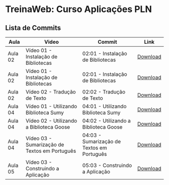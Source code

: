 # TreinaWeb: Curso Aplicações PLN

## Lista de Commits

Aula | Video | Commit | Link
------ | ------ | ------ | ------
Aula 02 | Vídeo 01 - Instalação de Bibliotecas | 02:01 - Instalação de Bibliotecas | [Download](https://github.com/treinaweb/treinaweb-PNL-aplicacoes-de-processamento-de-linguagem-natural/archive/2d43a218afbbc3e77c51d9f1e2a322fd2c9f2956.zip)
Aula 02 | Vídeo 01 - Instalação de Bibliotecas | 02:01 - Instalação de Bibliotecas | [Download](https://github.com/treinaweb/treinaweb-PNL-aplicacoes-de-processamento-de-linguagem-natural/archive/a789db2d6c76fe9609322e07a7c06e980470d5a4.zip)
Aula 02 | Vídeo 02 - Tradução de Texto | 02:02 - Tradução de Texto | [Download](https://github.com/treinaweb/treinaweb-PNL-aplicacoes-de-processamento-de-linguagem-natural/archive/411bad06dd02023b60f154923c800c7479c1a9c4.zip)
Aula 04 | Vídeo 01 - Utilizando Biblioteca Sumy | 04:01 - Utilizando Biblioteca Sumy | [Download](https://github.com/treinaweb/treinaweb-PNL-aplicacoes-de-processamento-de-linguagem-natural/archive/17f6e58b45d06f776cfd53f0f075904be504e812.zip)
Aula 04 | Vídeo 02 - Utilizando a Biblioteca Goose | 04:02 - Utilizando a Biblioteca Goose | [Download](https://github.com/treinaweb/treinaweb-PNL-aplicacoes-de-processamento-de-linguagem-natural/archive/3819f18a532066956b385d4eace1e68184757eee.zip)
Aula 04 | Vídeo 03 - Sumarização de Textos em Português | 04:03 - Sumarização de Textos em Português | [Download](https://github.com/treinaweb/treinaweb-PNL-aplicacoes-de-processamento-de-linguagem-natural/archive/f2c8e8d95838afcea1e47c4e0c28bd46293cae47.zip)
Aula 05 | Vídeo 03 - Construindo a Aplicação | 05:03 - Construindo a Aplicação | [Download](https://github.com/treinaweb/treinaweb-PNL-aplicacoes-de-processamento-de-linguagem-natural/archive/11896a3e2ce41ea9c3ebf685b8fcd9b3f4927548.zip)
